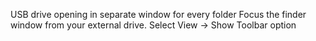 USB drive opening in separate window for every folder
Focus the finder window from your external drive.
Select View -> Show Toolbar option
